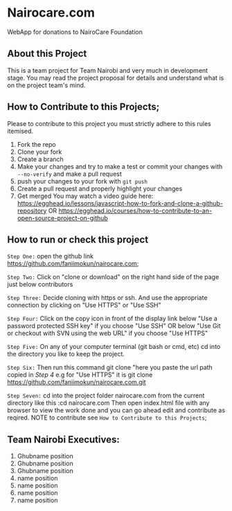 # Nairocare.com
WebApp for donations to NairoCare Foundation

## About this Project
This is a team project for Team Nairobi and very much in development stage.
You may read the project proposal for details and understand what is on the project team's mind.

## How to Contribute to this Projects;
Please to contribute to this project you must strictly adhere to this rules itemised.
1. Fork the repo
2. Clone your fork
3. Create a branch
4. Make your changes and try to make a test or commit your changes with ```--no-verify``` and make a pull request
5. push your changes to your fork with ```git push```
6. Create a pull request and properly highlight your changes
7. Get merged
You may watch a video guide here: https://egghead.io/lessons/javascript-how-to-fork-and-clone-a-github-repository OR https://egghead.io/courses/how-to-contribute-to-an-open-source-project-on-github 

## How to run or check this project
 `Step One:` 
    open the github link https://github.com/faniimokun/nairocare.com;

 `Step Two:`
    Click on "clone or download" on the right hand side of the page just below contributors

 `Step Three:`
    Decide cloning with https or ssh. And use the appropriate connection by clicking on "Use HTTPS" or "Use SSH"

`Step Four:`
    Click on the copy icon in front of the display link below "Use a password protected SSH key" if you choose "Use SSH" OR below "Use Git or checkout with SVN using the web URL" if you choose "Use HTTPS"

`Step Five:`
    On any of your computer terminal (git bash or cmd, etc) cd into the directory you like to keep the project.

`Step Six:`
    Then run this command git clone "here you paste the url path copied in *Step 4*
    e.g for "Use HTTPS" it is git clone https://github.com/faniimokun/nairocare.com.git

`Step Seven:`
    cd into the project folder nairocare.com from the current directory like this :cd nairocare.com
    Then open index.html file with any browser to view the work done and you can go ahead edit and contribute as reqired. NOTE to contribute see ```How to Contribute to this Projects```;

## Team Nairobi Executives:
1. Ghubname position
2. Ghubname position
3. Ghubname position
4. name position
5. name position
6. name position
7. name position